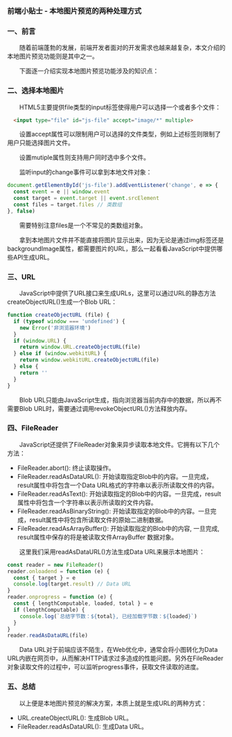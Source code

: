 ### 前端小贴士 - 本地图片预览的两种处理方式

### 一、前言

  &emsp;&emsp;随着前端蓬勃的发展，前端开发者面对的开发需求也越来越复杂，本文介绍的本地图片预览功能则是其中之一。

  &emsp;&emsp;下面逐一介绍实现本地图片预览功能涉及的知识点：

### 二、选择本地图片

  &emsp;&emsp;HTML5主要提供file类型的input标签使得用户可以选择一个或者多个文件：

```HTML
  <input type="file" id="js-file" accept="image/*" multiple>
```

  &emsp;&emsp;设置accept属性可以限制用户可以选择的文件类型，例如上述标签则限制了用户只能选择图片文件。

  &emsp;&emsp;设置mutiple属性则支持用户同时选中多个文件。

  &emsp;&emsp;监听input的change事件可以拿到本地文件对象：

```JavaScript
document.getElementById('js-file').addEventListener('change', e => {
  const event = e || window.event
  const target = event.target || event.srcElement
  const files = target.files // 类数组
}, false)
```

  &emsp;&emsp;需要特别注意files是一个不常见的类数组对象。

  &emsp;&emsp;拿到本地图片文件并不能直接将图片显示出来，因为无论是通过img标签还是backgroundImage属性，都需要图片的URL，那么一起看看JavaScript中提供哪些API生成URL。

### 三、URL

  &emsp;&emsp;JavaScript中提供了URL接口来生成URLs，这里可以通过URL的静态方法createObjectURL()生成一个Blob URL：

```JavaScript
function createObjectURL (file) {
  if (typeof window === 'undefined') {
    new Error('非浏览器环境')
  }
  if (window.URL) {
    return window.URL.createObjectURL(file)
  } else if (window.webkitURL) {
    return window.webkitURL.createObjectURL(file)
  } else {
    return ''
  }
}
```

  &emsp;&emsp;Blob URL只能由JavaScript生成，指向浏览器当前内存中的数据，所以再不需要Blob URL时，需要通过调用revokeObjectURL()方法释放内存。

### 四、FileReader

  &emsp;&emsp;JavaScript还提供了FileReader对象来异步读取本地文件。它拥有以下几个方法：

  - FileReader.abort(): 终止读取操作。
  - FileReader.readAsDataURL(): 开始读取指定Blob中的内容。一旦完成，result属性中将包含一个Data URL格式的字符串以表示所读取文件的内容。
  - FileReader.readAsText(): 开始读取指定的Blob中的内容。一旦完成，result属性中将包含一个字符串以表示所读取的文件内容。
  - FileReader.readAsBinaryString(): 开始读取指定的Blob中的内容。一旦完成，result属性中将包含所读取文件的原始二进制数据。
  - FileReader.readAsArrayBuffer(): 开始读取指定的Blob中的内容, 一旦完成, result属性中保存的将是被读取文件ArrayBuffer 数据对象。

  &emsp;&emsp;这里我们采用readAsDataURL()方法生成Data URL来展示本地图片：

```JavaScript
const reader = new FileReader()
reader.onloadend = function (e) {
  const { target } = e
  console.log(target.result) // Data URL
}
reader.onprogress = function (e) {
  const { lengthComputable, loaded, total } = e
  if (lengthComputable) {
    console.log(`总结字节数：${total}, 已经加载字节数：${loaded}`)
  }
}
reader.readAsDataURL(file)
```

  &emsp;&emsp;Data URL对于前端应该不陌生，在Web优化中，通常会将小图转化为Data URL内嵌在网页中，从而解决HTTP请求过多造成的性能问题。另外在FileReader对象读取文件的过程中，可以监听progress事件，获取文件读取的进度。

### 五、总结

  &emsp;&emsp;以上便是本地图片预览的解决方案，本质上就是生成URL的两种方式：

  - URL.createObjectURL(): 生成Blob URL。
  - FileReader.readAsDataURL(): 生成Data URL。





